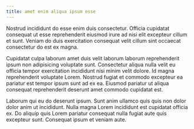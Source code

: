 ```yaml
---
title: amet enim aliqua ipsum esse
---
```


Nostrud incididunt do esse enim duis consectetur. Officia cupidatat consequat ut esse reprehenderit eiusmod irure ad nisi elit excepteur cillum et sunt. Veniam do duis exercitation consequat velit cillum sint occaecat consectetur do est ex magna.

Cupidatat culpa laborum amet duis velit laborum laborum reprehenderit ipsum non adipisicing voluptate sunt. Consectetur aliqua nulla velit eu officia tempor exercitation incididunt nisi minim velit dolore. Id magna reprehenderit voluptate Lorem. Nostrud fugiat et commodo excepteur ea pariatur est tempor ipsum sunt ad ex ea. Eiusmod pariatur ut aliqua consequat reprehenderit deserunt amet commodo cupidatat est.

Laborum qui eu do deserunt ipsum. Sunt anim ullamco quis quis non dolor dolor anim ut incididunt. Nulla magna Lorem incididunt est cupidatat officia ex. Do aliquip quis Lorem pariatur consequat nulla fugiat aute quis excepteur sunt. Consequat ipsum et veniam aute.